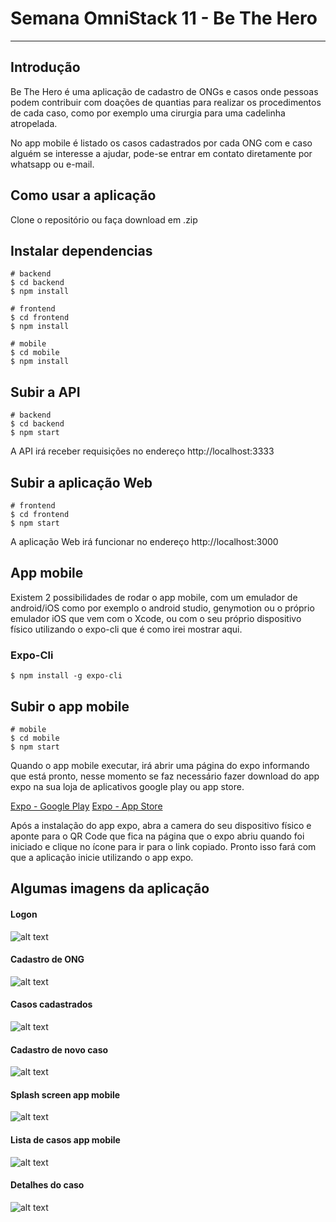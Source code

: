 # Semana OmniStack 11 - Be The Hero
------

## Introdução

Be The Hero é uma aplicação de cadastro de ONGs e casos onde pessoas podem contribuir com doações de quantias para realizar os procedimentos de cada caso, como por exemplo uma cirurgia para uma cadelinha atropelada.

No app mobile é listado os casos cadastrados por cada ONG com e caso alguém se interesse a ajudar, pode-se entrar em contato diretamente por whatsapp ou e-mail.

## Como usar a aplicação

Clone o repositório ou faça download em .zip

## Instalar dependencias

```
# backend
$ cd backend
$ npm install

# frontend
$ cd frontend
$ npm install

# mobile
$ cd mobile
$ npm install
```

## Subir a API

```
# backend
$ cd backend
$ npm start
```
A API irá receber requisições no endereço http://localhost:3333

## Subir a aplicação Web

```
# frontend
$ cd frontend
$ npm start
```

A aplicação Web irá funcionar no endereço http://localhost:3000

## App mobile

Existem 2 possibilidades de rodar o app mobile, com um emulador de android/iOS como por exemplo o android studio, genymotion ou o próprio emulador iOS que vem com o Xcode, ou com o seu próprio dispositivo físico utilizando o expo-cli que é como irei mostrar aqui.

### Expo-Cli

```
$ npm install -g expo-cli
```

## Subir o app mobile

```
# mobile
$ cd mobile
$ npm start
```

Quando o app mobile executar, irá abrir uma página do expo informando que está pronto, nesse momento se faz necessário fazer download do app expo na sua loja de aplicativos google play ou app store.

[Expo - Google Play](https://play.google.com/store/apps/details?id=host.exp.exponent&hl=en)
[Expo - App Store](https://apps.apple.com/us/app/expo-client/id982107779)

Após a instalação do app expo, abra a camera do seu dispositivo físico e aponte para o QR Code que fica na página que o expo abriu quando foi iniciado e clique no ícone para ir para o link copiado. Pronto isso fará com que a aplicação inicie utilizando o app expo.

## Algumas imagens da aplicação

#### Logon
![alt text](https://media-exp1.licdn.com/dms/image/C4E22AQFWMJ62QNsMSw/feedshare-shrink_1280/0?e=1588204800&v=beta&t=5rCmnGYM8gQ-R-A-y1gKk1jBtRWZZ3-K7YHzwIn4HdE "Tela de Logon")

#### Cadastro de ONG
![alt text](https://media-exp1.licdn.com/dms/image/C4E22AQEwZBARCXmUVw/feedshare-shrink_1280/0?e=1588204800&v=beta&t=RGbq_M9Gl4ResMgvAY3-l8IZjgCwIGJsDny7S2hvUJU "Tela de cadastro de ONG")

#### Casos cadastrados
![alt text](https://media-exp1.licdn.com/dms/image/C4E22AQHnPFhqRqNq1A/feedshare-shrink_1280/0?e=1588204800&v=beta&t=BIfEXtz1VVB5UijDHKSTpwbI3GBtCrWA8GgI9xRn-S8 "Tela de casos cadastrados")

#### Cadastro de novo caso
![alt text](https://media-exp1.licdn.com/dms/image/C4E22AQEjq_0Kt_IwJQ/feedshare-shrink_1280/0?e=1588204800&v=beta&t=xWzC7KaHh4c-7iDq1y00z6f_V15R3ooh4GWH_WdBkE4 "Tela de cadastro de novo caso")

#### Splash screen app mobile
![alt text](https://media-exp1.licdn.com/dms/image/C4E22AQFR9K8tl1Wxwg/feedshare-shrink_800/0?e=1588204800&v=beta&t=8oiCT3F2JqGnx4CbXbAxAD6_wUQyHz2y2K1HQnUJWng "Splash screen app mobile")

#### Lista de casos app mobile
![alt text](https://media-exp1.licdn.com/dms/image/C4E22AQHmT_1jOPJwNw/feedshare-shrink_800/0?e=1588204800&v=beta&t=q-UKX74TpuC5sVui3r3HitT5M6kOhDq5xcGOmlMiS-o "Lista de casos app mobile")

#### Detalhes do caso
![alt text](https://media-exp1.licdn.com/dms/image/C4E22AQEoNtr3PR3m7A/feedshare-shrink_800/0?e=1588204800&v=beta&t=h5-yX6QPWKYr2TCTSW1wZMiZYa91a55N_vfzlqmuxRc "Detalhes do caso")